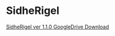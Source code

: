 # SidheRigel

[SidheRigel ver 1.1.0 GoogleDrive Download](https://drive.google.com/file/d/1ZbR0LfdtNZQTlLHwYCRzVJuKDyr1Cddu/view?usp=sharing)
